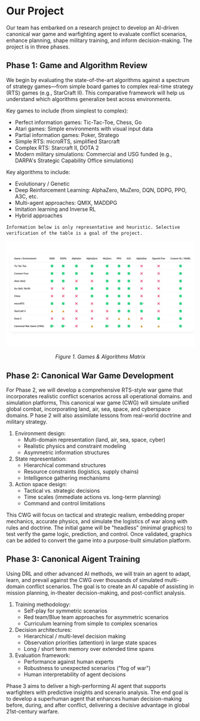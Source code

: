 # Our Project

Our team has embarked on a research project to develop an AI-driven canonical war game and warfighting agent to evaluate conflict scenarios, enhance planning, shape military training, and inform decision-making. The project is in three phases.

## Phase 1: Game and Algorithm Review

We begin by evaluating the state-of-the-art algorithms against a spectrum of strategy games—from simple board games to complex real-time strategy (RTS) games (e.g., StarCraft II). This comparative framework will help us understand which algorithms generalize best across environments.

Key games to include (from simplest to complex):

- Perfect information games: Tic-Tac-Toe, Chess, Go
- Atari games: Simple environments with visual input data
- Partial information games: Poker, Stratego
- Simple RTS: microRTS, simplified Starcraft
- Complex RTS: Starcraft II, DOTA 2
- Modern military simulations: Commercial and USG funded (e.g., DARPA's Strategic Capability Office simulations)

Key algorithms to include:

- Evolutionary / Genetic
- Deep Reinforcement Learning: AlphaZero, MuZero, DQN, DDPG, PPO, A3C, etc.
- Multi-agent approaches: QMIX, MADDPG
- Imitation learning and Inverse RL
- Hybrid approaches

```{note} 
Information below is only representative and heuristic. Selective verification of the table is a goal of the project.
```

![figure1](./assets/figure1.jpg)

<p style="text-align: center;"><em>Figure 1. Games & Algorithms Matrix</em></p>



## Phase 2: Canonical War Game Development

For Phase 2, we will develop a comprehensive RTS-style war game that incorporates realistic conflict scenarios across all operational domains. and simulation platforms, This canonical war game (CWG) will simulate unified global combat, incorporating land, air, sea, space, and cyberspace domains. P hase 2 will also assimilate lessons from real-world doctrine and military strategy. 

1. Environment design:
   - Multi-domain representation (land, air, sea, space, cyber)
   - Realistic physics and constraint modeling
   - Asymmetric information structures
2. State representation:
   - Hierarchical command structures
   - Resource constraints (logistics, supply chains)
   - Intelligence gathering mechanisms
3. Action space design:
   - Tactical vs. strategic decisions
   - Time scales (immediate actions vs. long-term planning)
   - Command and control limitations

This CWG will focus on tactical and strategic realism, embedding proper mechanics, accurate physics, and simulate the logistics of war along with rules and doctrine.  The initial game will be "headless" (minimal graphics) to test verify the game logic, prediction, and control. Once validated, graphics can be added to convert the game  into a purpose-built  simulation platform. 

## Phase 3: Canonical  Aigent Training

Using DRL and other advanced AI methods, we will train an agent to adapt, learn, and prevail against the CWG over thousands of simulated multi-domain conflict scenarios. The goal is to create an AI capable of assisting in mission planning, in-theater decision-making, and post-conflict analysis. 

1. Training methodology:
   - Self-play for symmetric scenarios
   - Red team/Blue team approaches for asymmetric scenarios
   - Curriculum learning from simple to complex scenarios
2. Decision architectures:
   - Hierarchical / multi-level decision making
   - Observation priorities (attention) in large state spaces
   - Long / short term memory over extended time spans
3. Evaluation framework:
   - Performance against human experts
   - Robustness to unexpected scenarios ("fog of war")
   - Human interpretability of agent decisions

Phase 3 aims to deliver a high-performing AI agent that supports warfighters with predictive insights and scenario analysis. The end goal is to develop a superhuman agent that enhances human decision-making before, during, and after conflict, delivering a decisive advantage in global 21st-century warfare.
